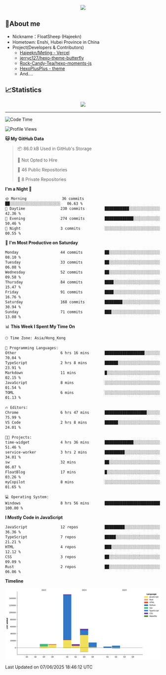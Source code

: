 <p align="center">
   <a href="https://git.io/typing-svg"><img src="https://readme-typing-svg.demolab.com?font=Fira+Code&pause=1000&color=F7DD11&center=true&vCenter=true&width=435&lines=Floating+in+the+clouds~;I'm+glad+to+meet+you+again" /></a>
</p>

## 🥱About me

- Nickname：FloatSheep (Hajeekn)
- Hometown: Enshi, Hubei Province in China
- Project(Developers & Contributors)
   - [Hajeekn/Meting - Vercel](https://github.com/hajeekn/vercel-meting)
   - [jerryc127/hexo-theme-butterfly](https://github.com/jerryc127/hexo-theme-butterfly)
   - [Rock-Candy-Tea/hexo-moments-js](https://github.com/Rock-Candy-Tea/hexo-moments-js)
   - [HexoPlusPlus - theme](https://github.com/HexoPlusPlus/HexoPlusPlus)
   - And....


## 📈Statistics

<div align="center">
<img src="https://github-readme-stats-git-masterrstaa-rickstaa.vercel.app/api?username=FloatSheep" />
</div>

---

<!--START_SECTION:waka-->
![Code Time](http://img.shields.io/badge/Code%20Time-379%20hrs%203%20mins-blue)

![Profile Views](http://img.shields.io/badge/Profile%20Views-0-blue)

**🐱 My GitHub Data** 

> 📦 86.0 kB Used in GitHub's Storage 
 > 
> 🚫 Not Opted to Hire
 > 
> 📜 46 Public Repositories 
 > 
> 🔑 8 Private Repositories 
 > 
**I'm a Night 🦉** 

```text
🌞 Morning                36 commits          ██░░░░░░░░░░░░░░░░░░░░░░░   06.63 % 
🌆 Daytime                230 commits         ███████████░░░░░░░░░░░░░░   42.36 % 
🌃 Evening                274 commits         █████████████░░░░░░░░░░░░   50.46 % 
🌙 Night                  3 commits           ░░░░░░░░░░░░░░░░░░░░░░░░░   00.55 % 
```
📅 **I'm Most Productive on Saturday** 

```text
Monday                   44 commits          ██░░░░░░░░░░░░░░░░░░░░░░░   08.10 % 
Tuesday                  33 commits          ██░░░░░░░░░░░░░░░░░░░░░░░   06.08 % 
Wednesday                52 commits          ██░░░░░░░░░░░░░░░░░░░░░░░   09.58 % 
Thursday                 84 commits          ████░░░░░░░░░░░░░░░░░░░░░   15.47 % 
Friday                   91 commits          ████░░░░░░░░░░░░░░░░░░░░░   16.76 % 
Saturday                 168 commits         ████████░░░░░░░░░░░░░░░░░   30.94 % 
Sunday                   71 commits          ███░░░░░░░░░░░░░░░░░░░░░░   13.08 % 
```


📊 **This Week I Spent My Time On** 

```text
🕑︎ Time Zone: Asia/Hong_Kong

💬 Programming Languages: 
Other                    6 hrs 16 mins       ██████████████████░░░░░░░   70.04 % 
TypeScript               2 hrs 8 mins        ██████░░░░░░░░░░░░░░░░░░░   23.91 % 
Markdown                 11 mins             █░░░░░░░░░░░░░░░░░░░░░░░░   02.15 % 
JavaScript               8 mins              ░░░░░░░░░░░░░░░░░░░░░░░░░   01.54 % 
TOML                     6 mins              ░░░░░░░░░░░░░░░░░░░░░░░░░   01.13 % 

🔥 Editors: 
Chrome                   6 hrs 47 mins       ███████████████████░░░░░░   75.99 % 
VS Code                  2 hrs 8 mins        ██████░░░░░░░░░░░░░░░░░░░   24.01 % 

🐱‍💻 Projects: 
time-widget              4 hrs 36 mins       █████████████░░░░░░░░░░░░   51.46 % 
service-worker           3 hrs 2 mins        █████████░░░░░░░░░░░░░░░░   34.01 % 
sw                       32 mins             ██░░░░░░░░░░░░░░░░░░░░░░░   06.07 % 
FloatBlog                17 mins             █░░░░░░░░░░░░░░░░░░░░░░░░   03.26 % 
myCopilot                8 mins              ░░░░░░░░░░░░░░░░░░░░░░░░░   01.65 % 

💻 Operating System: 
Windows                  8 hrs 56 mins       █████████████████████████   100.00 % 
```

**I Mostly Code in JavaScript** 

```text
JavaScript               12 repos            █████████░░░░░░░░░░░░░░░░   36.36 % 
TypeScript               7 repos             █████░░░░░░░░░░░░░░░░░░░░   21.21 % 
HTML                     4 repos             ███░░░░░░░░░░░░░░░░░░░░░░   12.12 % 
CSS                      3 repos             ██░░░░░░░░░░░░░░░░░░░░░░░   09.09 % 
Rust                     2 repos             ██░░░░░░░░░░░░░░░░░░░░░░░   06.06 % 
```



**Timeline**

![Lines of Code chart](https://raw.githubusercontent.com/FloatSheep/FloatSheep/main/assets/bar_graph.png)


 Last Updated on 07/06/2025 18:46:12 UTC
<!--END_SECTION:waka-->

